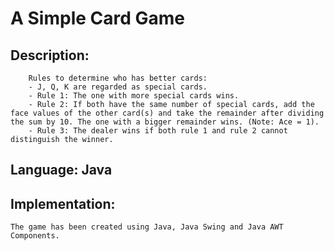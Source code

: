 # A Simple Card Game

## Description:
        Rules to determine who has better cards:
        - J, Q, K are regarded as special cards.
        - Rule 1: The one with more special cards wins.
        - Rule 2: If both have the same number of special cards, add the face values of the other card(s) and take the remainder after dividing the sum by 10. The one with a bigger remainder wins. (Note: Ace = 1).
        - Rule 3: The dealer wins if both rule 1 and rule 2 cannot distinguish the winner.

## Language: Java

## Implementation: 
    The game has been created using Java, Java Swing and Java AWT Components.
